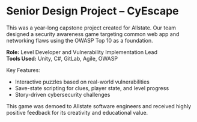 # Senior Design Project – CyEscape

This was a year-long capstone project created for Allstate. Our team designed a security awareness game targeting common web app and networking flaws using the OWASP Top 10 as a foundation.

**Role:** Level Developer and Vulnerability Implementation Lead  
**Tools Used:** Unity, C#, GitLab, Agile, OWASP

Key Features:
- Interactive puzzles based on real-world vulnerabilities
- Save-state scripting for clues, player state, and level progress
- Story-driven cybersecurity challenges

This game was demoed to Allstate software engineers and received highly positive feedback for its creativity and educational value.
